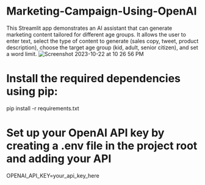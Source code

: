 # Marketing-Campaign-Using-OpenAI
This Streamlit app demonstrates an AI assistant that can generate marketing content tailored for different age groups. It allows the user to enter text, select the type of content to generate (sales copy, tweet, product description), choose the target age group (kid, adult, senior citizen), and set a word limit.
![Screenshot 2023-10-22 at 10 26 56 PM](https://github.com/thepun11/Marketing-Campaign-Based-On-Different-Age-Groups-Using-OpenAI/assets/74808808/4f067431-ff52-4507-8554-ed93dac12da6)



# Install the required dependencies using pip:
  pip install -r requirements.txt

# Set up your OpenAI API key by creating a .env file in the project root and adding your API
  OPENAI_API_KEY=your_api_key_here

